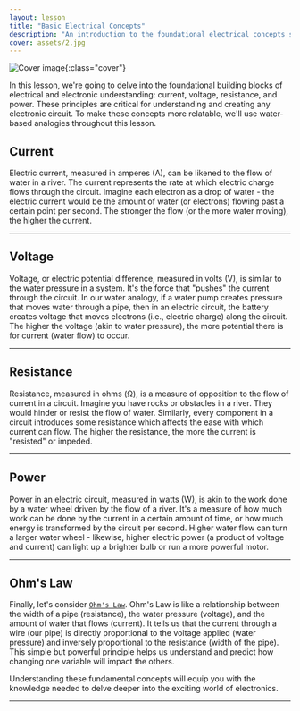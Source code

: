 ```yaml
---
layout: lesson
title: "Basic Electrical Concepts"
description: "An introduction to the foundational electrical concepts such as current, voltage, resistance, and power, as well as Ohm's Law."
cover: assets/2.jpg
---
```


![Cover image]({{page.cover}}){:class="cover"}

In this lesson, we're going to delve into the foundational building blocks of electrical and electronic understanding: current, voltage, resistance, and power. These principles are critical for understanding and creating any electronic circuit. To make these concepts more relatable, we'll use water-based analogies throughout this lesson.

## Current

Electric current, measured in amperes (A), can be likened to the flow of water in a river. The current represents the rate at which electric charge flows through the circuit. Imagine each electron as a drop of water - the electric current would be the amount of water (or electrons) flowing past a certain point per second. The stronger the flow (or the more water moving), the higher the current.

---

## Voltage

Voltage, or electric potential difference, measured in volts (V), is similar to the water pressure in a system. It's the force that "pushes" the current through the circuit. In our water analogy, if a water pump creates pressure that moves water through a pipe, then in an electric circuit, the battery creates voltage that moves electrons (i.e., electric charge) along the circuit. The higher the voltage (akin to water pressure), the more potential there is for current (water flow) to occur.

---

## Resistance

Resistance, measured in ohms (Ω), is a measure of opposition to the flow of current in a circuit. Imagine you have rocks or obstacles in a river. They would hinder or resist the flow of water. Similarly, every component in a circuit introduces some resistance which affects the ease with which current can flow. The higher the resistance, the more the current is "resisted" or impeded.

---

## Power

Power in an electric circuit, measured in watts (W), is akin to the work done by a water wheel driven by the flow of a river. It's a measure of how much work can be done by the current in a certain amount of time, or how much energy is transformed by the circuit per second. Higher water flow can turn a larger water wheel - likewise, higher electric power (a product of voltage and current) can light up a brighter bulb or run a more powerful motor.

---

## Ohm's Law

Finally, let's consider [`Ohm's Law`](/resources/glossary#ohms-law). Ohm's Law is like a relationship between the width of a pipe (resistance), the water pressure (voltage), and the amount of water that flows (current). It tells us that the current through a wire (our pipe) is directly proportional to the voltage applied (water pressure) and inversely proportional to the resistance (width of the pipe). This simple but powerful principle helps us understand and predict how changing one variable will impact the others.

Understanding these fundamental concepts will equip you with the knowledge needed to delve deeper into the exciting world of electronics.

---

